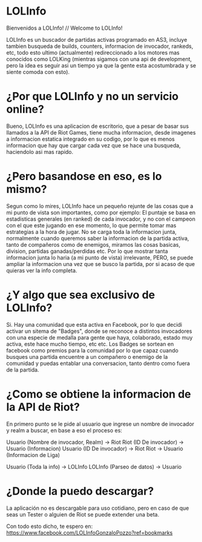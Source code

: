 # LOLInfo

Bienvenidos a LOLInfo! // Welcome to LOLInfo!

LOLInfo es un buscador de partidas activas programado en AS3, incluye tambien busqueda de builds, counters, informacion de invocador, rankeds, etc, todo esto ultimo (actualmente) redireccionado a los motores mas conocidos como LOLKing (mientras sigamos con una api de development, pero la idea es seguir asi un tiempo ya que la gente esta acostumbrada y se siente comoda con esto).

# ¿Por que LOLInfo y no un servicio online?
Bueno, LOLInfo es una aplicacion de escritorio, que a pesar de basar sus llamados a la API de Riot Games, tiene mucha informacion, desde imagenes a informacion estatica integrado en su codigo, por lo que es menos informacion que hay que cargar cada vez que se hace una busqueda, haciendolo asi mas rapido.

# ¿Pero basandose en eso, es lo mismo?
Segun como lo mires, LOLInfo hace un pequeño rejunte de las cosas que a mi punto de vista son importantes, como por ejemplo: El puntaje se basa en estadisticas generales (en ranked) de cada invocador, y no con el campeon con el que este jugando en ese momento, lo que permite tomar mas estrategias a la hora de jugar. No se carga toda la informacion junta, normalmente cuando queremos saber la informacion de la partida activa, tanto de compañeros como de enemigos, miramos las cosas basicas, division, partidas ganadas/perdidas etc. Por lo que mostrar tanta informacion junta lo haria (a mi punto de vista) irrelevante, PERO, se puede ampliar la informacion una vez que se busco la partida, por si acaso de que quieras ver la info completa.

# ¿Y algo que sea exclusivo de LOLInfo?
Si. Hay una comunidad que esta activa en Facebook, por lo que decidi activar un sitema de "Badges", donde se reconoce a distintos invocadores con una especie de medalla para gente que haya, colaborado, estado muy activa, este hace mucho tiempo, etc etc. Los Badges se sortean en facebook como premios para la comunidad por lo que capaz cuando busques una partida encuentre a un compañero o enemigo de la comunidad y puedas entablar una conversacion, tanto dentro como fuera de la partida.

# ¿Como se obtiene la informacion de la API de Riot?
En primero punto se le pide al usuario que ingrese un nombre de invocador y realm a buscar, en base a eso el proceso es:

Usuario (Nombre de invocador, Realm) -> Riot
Riot (ID De invocador) -> Usuario (Informacion)
Usuario (ID De invocador) -> Riot
Riot -> Usuario (Informacion de Liga)

Usuario (Toda la info) -> LOLInfo
LOLInfo (Parseo de datos) -> Usuario

# ¿Donde la puedo descargar?
La aplicación no es descargable para uso cotidiano, pero en caso de que seas un Tester o alguien de Riot se puede extender una beta.

Con todo esto dicho, te espero en:
https://www.facebook.com/LOLInfoGonzaloPozzo?ref=bookmarks
